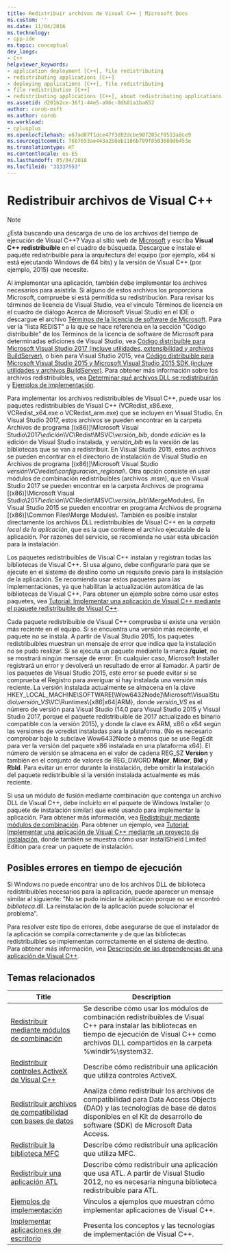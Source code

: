 ```yaml
---
title: Redistribuir archivos de Visual C++ | Microsoft Docs
ms.custom: ''
ms.date: 11/04/2016
ms.technology:
- cpp-ide
ms.topic: conceptual
dev_langs:
- C++
helpviewer_keywords:
- application deployment [C++], file redistributing
- redistributing applications [C++]
- deploying applications [C++], file redistributing
- file redistribution [C++]
- redistributing applications [C++], about redistributing applications
ms.assetid: d201b2ce-36f1-44e5-a96c-0db81a1ba652
author: corob-msft
ms.author: corob
ms.workload:
- cplusplus
ms.openlocfilehash: e67ad87f1dce47f3d02dcbe907285cf0513a8ce9
ms.sourcegitcommit: 76b7653ae443a2b8eb1186b789f8503609d6453e
ms.translationtype: HT
ms.contentlocale: es-ES
ms.lasthandoff: 05/04/2018
ms.locfileid: "33337553"
---
```

# <a name="redistributing-visual-c-files"></a>Redistribuir archivos de Visual C++

> [!NOTE]
> ¿Está buscando una descarga de uno de los archivos del tiempo de ejecución de Visual C++? Vaya al sitio web de [Microsoft](http://www.microsoft.com/) y escriba **Visual C++ redistribuible** en el cuadro de búsqueda. Descargue e instale el paquete redistribuible para la arquitectura del equipo (por ejemplo, x64 si está ejecutando Windows de 64 bits) y la versión de Visual C++ (por ejemplo, 2015) que necesite.

Al implementar una aplicación, también debe implementar los archivos necesarios para asistirla. Si alguno de estos archivos los proporciona Microsoft, compruebe si está permitida su redistribución. Para revisar los términos de licencia de Visual Studio, vea el vínculo Términos de licencia en el cuadro de diálogo Acerca de Microsoft Visual Studio en el IDE o descargue el archivo [Términos de la licencia de software de Microsoft](http://go.microsoft.com/fwlink/p/?LinkId=831114). Para ver la "lista REDIST" a la que se hace referencia en la sección "Código distribuible" de los Términos de la licencia de software de Microsoft para determinadas ediciones de Visual Studio, vea [Código distribuible para Microsoft Visual Studio 2017 (incluye utilidades, extensibilidad y archivos BuildServer)](http://go.microsoft.com/fwlink/p/?LinkId=823098), o bien para Visual Studio 2015, vea [Código distribuible para Microsoft Visual Studio 2015 y Microsoft Visual Studio 2015 SDK (incluye utilidades y archivos BuildServer)](http://go.microsoft.com/fwlink/p/?LinkId=523763). Para obtener más información sobre los archivos redistribuibles, vea [Determinar qué archivos DLL se redistribuirán](../ide/determining-which-dlls-to-redistribute.md) y [Ejemplos de implementación](../ide/deployment-examples.md).

Para implementar los archivos redistribuibles de Visual C++, puede usar los paquetes redistribuibles de Visual C++ (VCRedist\_x86.exe, VCRedist\_x64.exe o VCRedist\_arm.exe) que se incluyen en Visual Studio. En Visual Studio 2017, estos archivos se pueden encontrar en la carpeta Archivos de programa [(x86)]\\Microsoft Visual Studio\\2017\\_edición_\\VC\\Redist\\MSVC\\_versión_bib_, donde _edición_ es la edición de Visual Studio instalada, y _versión_bib_ es la versión de las bibliotecas que se van a redistribuir. En Visual Studio 2015, estos archivos se pueden encontrar en el directorio de instalación de Visual Studio en Archivos de programa [(x86)]\Microsoft Visual Studio *versión*\VC\redist\\*configuración_regional*\\. Otra opción consiste en usar módulos de combinación redistribuibles (archivos .msm), que en Visual Studio 2017 se pueden encontrar en la carpeta Archivos de programa [(x86)]\\Microsoft Visual Studio\\2017\\_edición_\\VC\\Redist\\MSVC\\_versión_bib_\\MergeModules\\. En Visual Studio 2015 se pueden encontrar en programa Archivos de programa [(x86)]\Common Files\Merge Modules\\. También es posible instalar directamente los archivos DLL redistribuibles de Visual C++ en la *carpeta local de la aplicación*, que es la que contiene el archivo ejecutable de la aplicación. Por razones del servicio, se recomienda no usar esta ubicación para la instalación.

Los paquetes redistribuibles de Visual C++ instalan y registran todas las bibliotecas de Visual C++. Si usa alguno, debe configurarlo para que se ejecute en el sistema de destino como un requisito previo para la instalación de la aplicación. Se recomienda usar estos paquetes para las implementaciones, ya que habilitan la actualización automática de las bibliotecas de Visual C++. Para obtener un ejemplo sobre cómo usar estos paquetes, vea [Tutorial: Implementar una aplicación de Visual C++ mediante el paquete redistribuible de Visual C++](../ide/deploying-visual-cpp-application-by-using-the-vcpp-redistributable-package.md).

Cada paquete redistribuible de Visual C++ comprueba si existe una versión más reciente en el equipo. Si se encuentra una versión más reciente, el paquete no se instala. A partir de Visual Studio 2015, los paquetes redistribuibles muestran un mensaje de error que indica que la instalación no se pudo realizar. Si se ejecuta un paquete mediante la marca **/quiet**, no se mostrará ningún mensaje de error. En cualquier caso, Microsoft Installer registrará un error y devolverá un resultado de error al llamador. A partir de los paquetes de Visual Studio 2015, este error se puede evitar si se comprueba el Registro para averiguar si hay instalada una versión más reciente. La versión instalada actualmente se almacena en la clave HKEY_LOCAL_MACHINE\SOFTWARE[\Wow6432Node]\Microsoft\VisualStudio\\_versión_VS_\VC\Runtimes\\{x86|x64|ARM}, donde _versión_VS_ es el número de versión para Visual Studio (14.0 para Visual Studio 2015 y Visual Studio 2017, porque el paquete redistribuible de 2017 actualizado es binario compatible con la versión 2015), y donde la clave es ARM, x86 o x64 según las versiones de vcredist instaladas para la plataforma. (No es necesario comprobar bajo la subclave Wow6432Node a menos que se use RegEdit para ver la versión del paquete x86 instalada en una plataforma x64). El número de versión se almacena en el valor de cadena REG_SZ **Version** y también en el conjunto de valores de REG_DWORD **Major**, **Minor**, **Bld** y **Rbld**. Para evitar un error durante la instalación, debe omitir la instalación del paquete redistribuible si la versión instalada actualmente es más reciente.

Si usa un módulo de fusión mediante combinación que contenga un archivo DLL de Visual C++, debe incluirlo en el paquete de Windows Installer (o paquete de instalación similar) que esté usando para implementar la aplicación. Para obtener más información, vea [Redistribuir mediante módulos de combinación](../ide/redistributing-components-by-using-merge-modules.md). Para obtener un ejemplo, vea [Tutorial: Implementar una aplicación de Visual C++ mediante un proyecto de instalación](../ide/walkthrough-deploying-a-visual-cpp-application-by-using-a-setup-project.md), donde también se muestra cómo usar InstallShield Limited Edition para crear un paquete de instalación.

## <a name="potential-run-time-errors"></a>Posibles errores en tiempo de ejecución

Si Windows no puede encontrar uno de los archivos DLL de biblioteca redistribuibles necesarios para la aplicación, puede aparecer un mensaje similar al siguiente: "No se pudo iniciar la aplicación porque no se encontró *biblioteca*.dll. La reinstalación de la aplicación puede solucionar el problema".

Para resolver este tipo de errores, debe asegurarse de que el instalador de la aplicación se compila correctamente y de que las bibliotecas redistribuibles se implementan correctamente en el sistema de destino. Para obtener más información, vea [Descripción de las dependencias de una aplicación de Visual C++](../ide/understanding-the-dependencies-of-a-visual-cpp-application.md).

## <a name="related-topics"></a>Temas relacionados

|Title|Description|
|-----------|-----------------|
|[Redistribuir mediante módulos de combinación](../ide/redistributing-components-by-using-merge-modules.md)|Se describe cómo usar los módulos de combinación redistribuibles de Visual C++ para instalar las bibliotecas en tiempo de ejecución de Visual C++ como archivos DLL compartidos en la carpeta %windir%\system32\.|
|[Redistribuir controles ActiveX de Visual C++](../ide/redistributing-visual-cpp-activex-controls.md)|Describe cómo redistribuir una aplicación que utiliza controles ActiveX.|
|[Redistribuir archivos de compatibilidad con bases de datos](../ide/redistributing-database-support-files.md)|Analiza cómo redistribuir los archivos de compatibilidad para Data Access Objects (DAO) y las tecnologías de base de datos disponibles en el Kit de desarrollo de software (SDK) de Microsoft Data Access.|
|[Redistribuir la biblioteca MFC](../ide/redistributing-the-mfc-library.md)|Describe cómo redistribuir una aplicación que utiliza MFC.|
|[Redistribuir una aplicación ATL](../ide/redistributing-an-atl-application.md)|Describe cómo redistribuir una aplicación que usa ATL. A partir de Visual Studio 2012, no es necesaria ninguna biblioteca redistribuible para ATL.|
|[Ejemplos de implementación](../ide/deployment-examples.md)|Vínculos a ejemplos que muestran cómo implementar aplicaciones de Visual C++.|
|[Implementar aplicaciones de escritorio](../ide/deploying-native-desktop-applications-visual-cpp.md)|Presenta los conceptos y las tecnologías de implementación de Visual C++.|